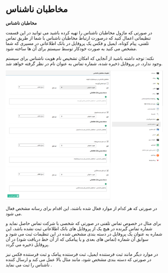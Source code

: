# مخاطبان ناشناس    

**مخاطبان ناشناس**

در صورتی که ماژول مخاطبان ناشناس را تهیه کرده باشید می توانید در این قسمت تنظیماتی اعمال کنید که درصورت ارتباط مخاطبان ناشناس با شما از طریق تماس تلفنی، پیام کوتاه، ایمیل و فکس یک پروفایل در بانک اطلاعاتی در مسیری که شما مشخص می کنید به صورت خودکار توسط سیستم برای آن ها ساخته شود.

نکته: توجه داشته باشید از آنجایی که امکان تشخیص نام هویت ناشناس برای سیستم وجود ندارد، در پروفایل ذخیره شده، شماره تماس به عنوان نام در نظر گرفته خواهد شد.

![](AnonymousAudience/Strangers1.png)

در صورتی که هر کدام از موارد فعال شده باشند، این اقدام برای رسانه مشخص فعال می شود. 

برای مثال در خصوص تماس تلفنی در صورتی که شخصی با شرکت تماس حاصل نماید و شماره تماس گیرنده در هیچ یک از پروفایل های بانک اطلاعاتی ثبت نشده باشد، این شماره به عنوان یک پروفایل در دسته بندی مشخص شده در این تنظیمات ثبت می شود و سوابق آن شماره (تماس های بعدی و یا پیامکی که از آن خط دریافت شود) در آن پروفایل ذخیره می گردد.

در موارد دیگر مانند ثبت فرستنده ایمیل، ثبت فرستنده پیامک و ثبت فرستنده فکس نیز در صورتی که دسته بندی مشخص شود، مانند مثال بالا عمل می کند و ارسال کننده ناشناس را ثبت می نماید .